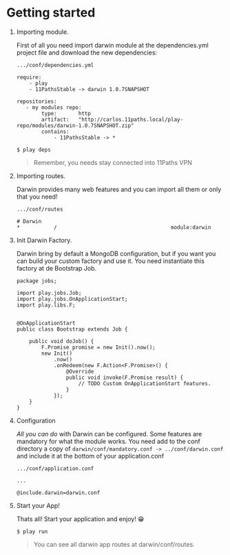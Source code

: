 # Getting started

1. Importing module.

    First of all you need import darwin module at the dependencies.yml project file and download the new dependencies:
    ```
    .../conf/dependencies.yml

    require:
        - play
        - 11PathsStable -> darwin 1.0.7SNAPSHOT

    repositories:
       - my modules repo:
            type:       http
            artifact:   "http://carlos.11paths.local/play-repo/modules/darwin-1.0.7SNAPSHOT.zip"
            contains:
                - 11PathsStable -> *
    ```
    `$ play deps`
    > Remember,  you needs stay connected into 11Paths VPN

2. Importing routes.

    Darwin provides many web features and you can import all them or only that you need!
    ```
    .../conf/routes

    # Darwin
    *           /                                     module:darwin

    ```

3. Init Darwin Factory.

    Darwin bring by default a MongoDB configuration, but if you want you can build your custom factory and use it.
    You need instantiate this factory at de Bootstrap Job.
    ```
    package jobs;

    import play.jobs.Job;
    import play.jobs.OnApplicationStart;
    import play.libs.F;


    @OnApplicationStart
    public class Bootstrap extends Job {

        public void doJob() {
            F.Promise promise = new Init().now();
            new Init()
                .now()
                .onRedeem(new F.Action<F.Promise>() {
                    @Override
                    public void invoke(F.Promise result) {
                        // TODO Custom OnApplicationStart features.
                    }
                });
        }
    }
    ```

4. Configuration

    *All you can do* with Darwin can be configured. Some features are mandatory for what the module works. You need add
    to the conf directory a copy of `darwin/conf/mandatory.conf -> ../conf/darwin.conf` and include it at the bottom of your application.conf
    ```
    .../conf/application.conf

    ...

    @include.darwin=darwin.conf
    ```

5. Start your App!

    Thats all! Start your application  and enjoy! :grin:

    `$ play run`
    > You can see all darwin app routes at darwin/conf/routes.